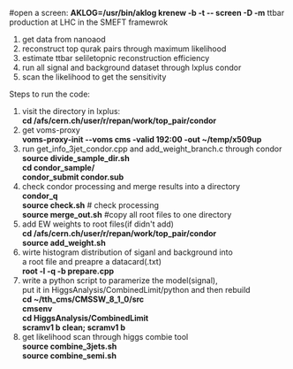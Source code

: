 #open a screen: **AKLOG=/usr/bin/aklog krenew -b -t -- screen -D -m**
ttbar production at LHC in the SMEFT framewrok  
1. get data from nanoaod
2. reconstruct top qurak pairs through maximum likelihood
2. estimate ttbar seliletopnic reconstruction efficiency
3. run all signal and background dataset through lxplus condor
4. scan the likelihood to get the sensitivity  

Steps to run the code: 
1. visit the directory in lxplus:  
**cd /afs/cern.ch/user/r/repan/work/top_pair/condor**  
2. get voms-proxy  
**voms-proxy-init --voms cms -valid 192:00 -out ~/temp/x509up**    
3. run get_info_3jet_condor.cpp and add_weight_branch.c through condor  
**source divide_sample_dir.sh**  
**cd condor_sample/**  
**condor_submit condor.sub**  
4. check condor processing and merge results into a directory  
**condor_q**  
**source check.sh** # check processing  
**source merge_out.sh** #copy all root files to one directory 
5. add EW weights to root files(if didn't add)  
**cd /afs/cern.ch/user/r/repan/work/top_pair/condor**  
**source add_weight.sh**
6. wirte histogram distribution of siganl and background into  
a root file and preapre a datacard(.txt)  
**root -l -q -b prepare.cpp**  
7. write a python script to paramerize the model(signal),  
put it in HiggsAnalysis/CombinedLimit/python and then rebuild    
**cd ~/tth_cms/CMSSW_8_1_0/src**  
**cmsenv**  
**cd HiggsAnalysis/CombinedLimit**  
**scramv1 b clean; scramv1 b**  
8. get likelihood scan through higgs combie tool  
**source combine_3jets.sh**  
**source combine_semi.sh**  


